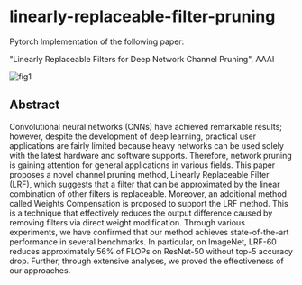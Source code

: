 # linearly-replaceable-filter-pruning

Pytorch Implementation of the following paper:

"Linearly Replaceable Filters for Deep Network Channel Pruning", AAAI

![fig1](https://user-images.githubusercontent.com/38177577/101866129-612a0900-3bbb-11eb-8050-4e9203dee1b4.PNG)

## Abstract

Convolutional neural networks (CNNs) have achieved remarkable results; 
however, despite the development of deep learning, 
practical user applications are fairly limited because heavy networks can be used solely with the latest hardware and software supports. 
Therefore, network pruning is gaining attention for general applications in various fields. 
This paper proposes a novel channel pruning method, Linearly Replaceable Filter (LRF), 
which suggests that a filter that can be approximated by the linear combination of other filters is replaceable. 
Moreover, an additional method called Weights Compensation is proposed to support the LRF method. 
This is a technique that effectively reduces the output difference caused by removing filters via direct weight modification. 
Through various experiments, we have confirmed that our method achieves state-of-the-art performance in several benchmarks. 
In particular, on ImageNet, LRF-60 reduces approximately 56% of FLOPs on ResNet-50 without top-5 accuracy drop. 
Further, through extensive analyses, we proved the effectiveness of our approaches.
